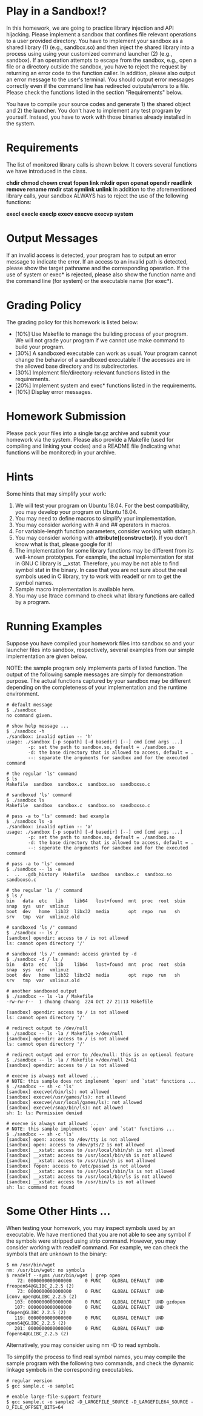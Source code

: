 # Play in a Sandbox!?
In this homework, we are going to practice library injection and API hijacking. Please implement a sandbox that confines file relevant operations to a user provided directory. You have to implement your sandbox as a shared library (1) (e.g., sandbox.so) and then inject the shared library into a process using using your customized command launcher (2) (e.g., sandbox). If an operation attempts to escape from the sandbox, e.g., open a file or a directory outside the sandbox, you have to reject the request by returning an error code to the function caller. In addition, please also output an error message to the user's terminal. You should output error messages correctly even if the command line has redirected outputs/errors to a file. Please check the functions listed in the section "Requirements" below.

You have to compile your source codes and generate 1) the shared object and 2) the launcher. You don't have to implement any test program by yourself. Instead, you have to work with those binaries already installed in the system.

# Requirements
The list of monitored library calls is shown below. It covers several functions we have introduced in the class.

**chdir chmod chown creat fopen link mkdir open openat opendir readlink remove rename rmdir stat symlink unlink**
In addition to the aforementioned library calls, your sandbox ALWAYS has to reject the use of the following functions:

**execl execle execlp execv execve execvp system**

# Output Messages
If an invalid access is detected, your program has to output an error message to indicate the error. If an access to an invalid path is detected, please show the target pathname and the corresponding operation. If the use of system or exec* is rejected, please also show the function name and the command line (for system) or the executable name (for exec*).

# Grading Policy
The grading policy for this homework is listed below:

- [10%] Use Makefile to manage the building process of your program. We will not grade your program if we cannot use make command to build your program.
- [30%] A sandboxed executable can work as usual. Your program cannot change the behavior of a sandboxed executable if the accesses are in the allowed base directory and its subdirectories.
- [30%] Implement file/directory-relevant functions listed in the requirements.
- [20%] Implement system and exec* functions listed in the requirements.
- [10%] Display error messages.
# Homework Submission
Please pack your files into a single tar.gz archive and submit your homework via the system. Please also provide a Makefile (used for compiling and linking your codes) and a README file (indicating what functions will be monitored) in your archive.

# Hints
Some hints that may simplify your work:

1. We will test your program on Ubuntu 18.04. For the best compatibility, you may develop your program on Ubuntu 18.04.
2. You may need to define macros to simplify your implementation.
3. You may consider working with # and ## operators in macros.
4. For variable-length function parameters, consider working with stdarg.h.
5. You may consider working with **__attribute__((constructor))**. If you don't know what is that, please google for it!
6. The implementation for some library functions may be different from its well-known prototypes. For example, the actual implementation for stat in GNU C library is __xstat. Therefore, you may be not able to find symbol stat in the binary. In case that you are not sure about the real symbols used in C library, try to work with readelf or nm to get the symbol names.
7. Sample macro implementation is available here.
8. You may use ltrace command to check what library functions are called by a program.
# Running Examples
Suppose you have compiled your homework files into sandbox.so and your launcher files into sandbox, respectively, several examples from our simple implementation are given below.

NOTE: the sample program only implements parts of listed function. The output of the following sample messages are simply for demonstration purpose. The actual functions captured by your sandbox may be different depending on the completeness of your implementation and the runtime environment.

```
# default message
$ ./sandbox
no command given.

# show help message ...
$ ./sandbox -h
./sandbox: invalid option -- 'h'
usage: ./sandbox [-p sopath] [-d basedir] [--] cmd [cmd args ...]
        -p: set the path to sandbox.so, default = ./sandbox.so
        -d: the base directory that is allowed to access, default = .
        --: separate the arguments for sandbox and for the executed command

# the regular 'ls' command
$ ls
Makefile  sandbox  sandbox.c  sandbox.so  sandboxso.c

# sandboxed 'ls' command
$ ./sandbox ls
Makefile  sandbox  sandbox.c  sandbox.so  sandboxso.c

# pass -a to 'ls' command: bad example
$ ./sandbox ls -a
./sandbox: invalid option -- 'a'
usage: ./sandbox [-p sopath] [-d basedir] [--] cmd [cmd args ...]
        -p: set the path to sandbox.so, default = ./sandbox.so
        -d: the base directory that is allowed to access, default = .
        --: seperate the arguments for sandbox and for the executed command

# pass -a to 'ls' command
$ ./sandbox -- ls -a
.  ..  .gdb_history  Makefile  sandbox  sandbox.c  sandbox.so  sandboxso.c

# the regular 'ls /' command
$ ls /
bin   data  etc   lib    lib64   lost+found  mnt  proc  root  sbin  snap  sys  usr  vmlinuz
boot  dev   home  lib32  libx32  media       opt  repo  run   sh    srv   tmp  var  vmlinuz.old

# sandboxed 'ls /' command
$ ./sandbox -- ls /
[sandbox] opendir: access to / is not allowed
ls: cannot open directory '/'

# sandboxed 'ls /' command: access granted by -d
$ ./sandbox -d / ls /
bin   data  etc   lib    lib64   lost+found  mnt  proc  root  sbin  snap  sys  usr  vmlinuz
boot  dev   home  lib32  libx32  media       opt  repo  run   sh    srv   tmp  var  vmlinuz.old

# another sandboxed output
$ ./sandbox -- ls -la / Makefile
-rw-rw-r--  1 chuang chuang  224 Oct 27 21:13 Makefile

[sandbox] opendir: access to / is not allowed
ls: cannot open directory '/'

# redirect output to /dev/null
$ ./sandbox -- ls -la / Makefile >/dev/null
[sandbox] opendir: access to / is not allowed
ls: cannot open directory '/'

# redirect output and error to /dev/null: this is an optional feature
$ ./sandbox -- ls -la / Makefile >/dev/null 2>&1
[sandbox] opendir: access to / is not allowed

# execve is always not allowed ...
# NOTE: this sample does not implement `open' and `stat' functions ...
$ ./sandbox -- sh -c 'ls'
[sandbox] execve(/bin/ls): not allowed
[sandbox] execve(/usr/games/ls): not allowed
[sandbox] execve(/usr/local/games/ls): not allowed
[sandbox] execve(/snap/bin/ls): not allowed
sh: 1: ls: Permission denied

# execve is always not allowed ...
# NOTE: this sample implements `open' and `stat' functions ...
$ ./sandbox -- sh -c 'ls'
[sandbox] open: access to /dev/tty is not allowed
[sandbox] open: access to /dev/pts/2 is not allowed
[sandbox] __xstat: access to /usr/local/sbin/sh is not allowed
[sandbox] __xstat: access to /usr/local/bin/sh is not allowed
[sandbox] __xstat: access to /usr/bin/sh is not allowed
[sandbox] fopen: access to /etc/passwd is not allowed
[sandbox] __xstat: access to /usr/local/sbin/ls is not allowed
[sandbox] __xstat: access to /usr/local/bin/ls is not allowed
[sandbox] __xstat: access to /usr/bin/ls is not allowed
sh: ls: command not found
```

# Some Other Hints ...
When testing your homework, you may inspect symbols used by an executable. We have mentioned that you are not able to see any symbol if the symbols were stripped using strip command. However, you may consider working with readelf command. For example, we can check the symbols that are unknown to the binary:

```
$ nm /usr/bin/wget
nm: /usr/bin/wget: no symbols
$ readelf --syms /usr/bin/wget | grep open
    72: 0000000000000000     0 FUNC    GLOBAL DEFAULT  UND freopen64@GLIBC_2.2.5 (2)
    73: 0000000000000000     0 FUNC    GLOBAL DEFAULT  UND iconv_open@GLIBC_2.2.5 (2)
   103: 0000000000000000     0 FUNC    GLOBAL DEFAULT  UND gzdopen
   107: 0000000000000000     0 FUNC    GLOBAL DEFAULT  UND fdopen@GLIBC_2.2.5 (2)
   119: 0000000000000000     0 FUNC    GLOBAL DEFAULT  UND open64@GLIBC_2.2.5 (2)
   201: 0000000000000000     0 FUNC    GLOBAL DEFAULT  UND fopen64@GLIBC_2.2.5 (2)
```
Alternatively, you may consider using nm -D to read symbols.

To simplify the process to find real symbol names, you may compile the sample program with the following two commands, and check the dynamic linkage symbols in the corresponding executables.
```
# regular version
$ gcc sample.c -o sample1

# enable large-file-support feature
$ gcc sample.c -o sample2 -D_LARGEFILE_SOURCE -D_LARGEFILE64_SOURCE -D_FILE_OFFSET_BITS=64
```
